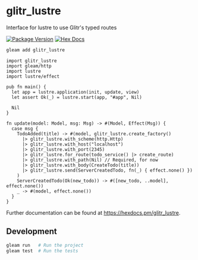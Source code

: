 # glitr_lustre

Interface for lustre to use Glitr's typed routes

[![Package Version](https://img.shields.io/hexpm/v/glitr_lustre)](https://hex.pm/packages/glitr_lustre)
[![Hex Docs](https://img.shields.io/badge/hex-docs-ffaff3)](https://hexdocs.pm/glitr_lustre/)

```sh
gleam add glitr_lustre
```
```gleam
import glitr_lustre
import gleam/http
import lustre
import lustre/effect

pub fn main() {
  let app = lustre.application(init, update, view)
  let assert Ok(_) = lustre.start(app, "#app", Nil)

  Nil
}

fn update(model: Model, msg: Msg) -> #(Model, Effect(Msg)) {
  case msg {
    TodoAdded(title) -> #(model, glitr_lustre.create_factory()
      |> glitr_lustre.with_scheme(http.Http)
      |> glitr_lustre.with_host("localhost")
      |> glitr_lustre.with_port(2345)
      |> glitr_lustre.for_route(todo_service() |> create_route)
      |> glitr_lustre.with_path(Nil) // Required, for now
      |> glitr_lustre.with_body(CreateTodo(title))
      |> glitr_lustre.send(ServerCreatedTodo, fn(_) { effect.none() })
    )
    ServerCreatedTodo(Ok(new_todo)) -> #([new_todo, ..model], effect.none())
    _ -> #(model, effect.none())
  }
}
```

Further documentation can be found at <https://hexdocs.pm/glitr_lustre>.

## Development

```sh
gleam run   # Run the project
gleam test  # Run the tests
```
